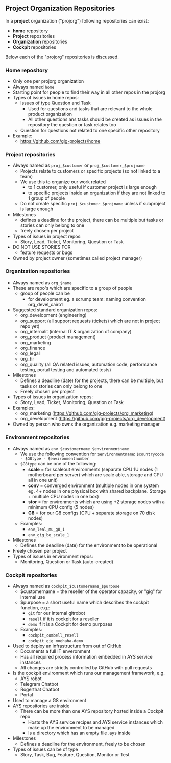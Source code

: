 ## Project Organization Repositories

In a **project** organization ("projorg") following repositories can exist:

- **home** repository
- **Project** repositories
- **Organization** repositories
- **Cockpit** repositories

Below each of the "projorg" repositories is discussed.


### Home repository

- Only one per projorg organization
- Always named ```home```
- Starting point for people to find their way in all other repos in the projorg
- Types of issues in home repos:
  - Issues of type Question and Task
    - Used for questions and tasks that are relevant to the whole product organization
    - All other questions ans tasks should be created as issues in the repository the question or task relates too
  - Question for questions not related to one specific other repository
- Example:
  - https://github.com/gig-projects/home


### Project repositories

- Always named as ```proj_$customer``` or ```proj_$customer_$projname```
  - Projects relate to customers or specific projects (so not linked to a team)
  - We use this to organize our work related
      - to 1 customer, only useful if customer project is large enough
      - to specific projects inside an organization if they are not linked to 1 group of people
  - Do not create specific ```proj_$customer_$projname``` unless if subproject is large enough
- Milestones
  - defines a deadline for the project, there can be multiple but tasks or stories can only belong to one
  - freely chosen per project
- Types of issues in project repos:
  - Story, Lead, Ticket, Monitoring, Question or Task
- DO NOT USE STORIES FOR
    - feature requests or bugs
- Owned by project owner (sometimes called project manager)

### Organization repositories

- Always named as ```org_$name```
- These are repo's which are specific to a group of people
    - group of people can be
        - for development eg. a scrump team: naming convention org_devel_cairo1
- Suggested standard organization repos:
    - org_development (engineering)
    - org_support (all support requests (tickets) which are not in project repo yet)
    - org_internalit (internal IT & organization of company)
    - org_product (product management)
    - org_marketing
    - org_finance
    - org_legal
    - org_hr
    - org_quality (all QA related issues, automation code, performance testing, portal testing and automated tests)
- Milestones
  - Defines a deadline (date) for the projects, there can be multiple, but tasks or stories can only belong to one
  - Freely chosen per project
- Types of issues in organization repos:
  - Story, Lead, Ticket, Monitoring, Question or Task
- Examples:
  - org_marketing (https://github.com/gig-projects/org_marketing)
  - org_development (https://github.com/gig-projects/org_development)
- Owned by person who owns the organization e.g. marketing manager


### Environment repositories

- Always named as `env_$customername_$environmentname`
  - We use the following convention for `$environmentname`: `$countrycode - $G8type - $environmentnumber`
  - `$G8type` can be one of the following:
    - **scale** = for scaleout environments (separate CPU 1U nodes (1 motherboard per server) which are scale able, storage and CPU all in one unit)
    - **conv** = converged environment (multiple nodes in one system eg. 4+ nodes in one physical box with shared backplane. Storage + multiple CPU nodes in one box)
    - **stor** = for environments which are using +2 storage nodes with a minimum CPU config (5 nodes)
    - **G8** = for our G8 configs (CPU + separate storage on 70 disk nodes)
  - Examples:
    - `env_leal_mu_g8_1`
    - `env_gig_be_scale_1`
- Milestones
  - Defines the deadline (date) for the environment to be operational
- Freely chosen per project
- Types of issues in environment repos:
  - Monitoring, Question or Task (auto-created)


### Cockpit repositories

- Always named as `cockpit_$customername_$purpose`
  - $customername = the reseller of the operator capacity, or "gig" for internal use
  - $purpose = a short useful name which describes the cockpit function, e.g.:
    - `git` for our internal gitrobot
    - `resell` if it is cockpit for a reseller
    - `demo` if it is a Cockpit for demo purposes
  - Examples:
    - `cockpit_combell_resell`
    - `cockpit_gig_moehaha-demo`
- Used to deploy an infrastructure from out of GitHub
  - Documents a full IT enveronment
  - Has all required process information embedded in AYS service instances
  - All changes are strictly controlled by GitHub with pull requests
- Is the cockpit environment which runs our management framework, e.g.
    - AYS robot
    - Telegram Chatbot
    - Rogerthat Chatbot
    - Portal
- Used to manage a G8 environment
- AYS repositories are inside
    - There can be more than one AYS repository hosted inside a Cockpit repo
        - Hosts the AYS service recipes and AYS service instances which make up the environment to be managed
        - Is a directory which has an empty file .ays inside
- Milestones
  - Defines a deadline for the environment, freely to be chosen
- Types of issues can be of type
  - Story, Task, Bug, Feature, Question, Monitor or Test
